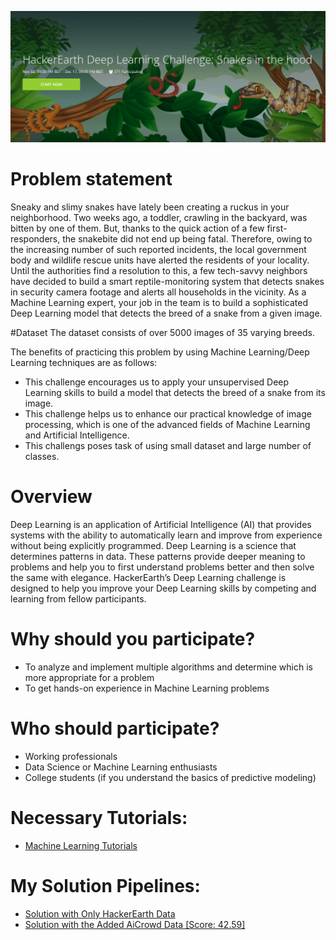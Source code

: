 ![](https://github.com/redwankarimsony/hackerearth-snake-in-the-hood/blob/main/snake%20cover.png)

# Problem statement
Sneaky and slimy snakes have lately been creating a ruckus in your neighborhood. Two weeks ago, a toddler, crawling in the backyard, was bitten by one of them. But, thanks to the quick action of a few first-responders, the snakebite did not end up being fatal. Therefore, owing to the increasing number of such reported incidents, the local government body and wildlife rescue units have alerted the residents of your locality.
Until the authorities find a resolution to this, a few tech-savvy neighbors have decided to build a smart reptile-monitoring system that detects snakes in security camera footage and alerts all households in the vicinity. As a Machine Learning expert, your job in the team is to build a sophisticated Deep Learning model that detects the breed of a snake from a given image.

#Dataset
The dataset consists of over 5000 images of 35 varying breeds.

The benefits of practicing this problem by using Machine Learning/Deep Learning techniques are as follows:
* This challenge encourages us to apply your unsupervised Deep Learning skills to build a model that detects the breed of a snake from its image.
* This challenge helps us to enhance our practical knowledge of image processing, which is one of the advanced fields of Machine Learning and Artificial Intelligence.
* This challengs poses task of using small dataset and large number of classes. 


# Overview
Deep Learning is an application of Artificial Intelligence (AI) that provides systems with the ability to automatically learn and improve from experience without being explicitly programmed. Deep Learning is a science that determines patterns in data. These patterns provide deeper meaning to problems and help you to first understand problems better and then solve the same with elegance. HackerEarth’s Deep Learning challenge is designed to help you improve your Deep Learning skills by competing and learning from fellow participants.

# Why should you participate?
* To analyze and implement multiple algorithms and determine which is more appropriate for a problem
* To get hands-on experience in Machine Learning problems

# Who should participate?
* Working professionals
* Data Science or Machine Learning enthusiasts
* College students (if you understand the basics of predictive modeling)

# Necessary Tutorials: 
* [Machine Learning Tutorials](https://www.hackerearth.com/practice/machine-learning/machine-learning-algorithms/beginners-guide-regression-analysis-plot-interpretations/tutorial/)


# My Solution Pipelines: 
* [Solution with Only HackerEarth Data](https://nbviewer.jupyter.org/github/redwankarimsony/hackerearth-snake-in-the-hood/blob/main/notebooks/Snake_Detection.ipynb)
* [Solution with the Added AiCrowd Data \[Score: 42.59\]](https://nbviewer.jupyter.org/github/redwankarimsony/hackerearth-snake-in-the-hood/blob/main/notebooks/Snake_Detection_%5BAi_Crowd_Data_Score_42_59%5D.ipynb)


